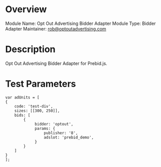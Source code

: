 # Overview
Module Name: Opt Out Advertising Bidder Adapter Module
Type: Bidder Adapter
Maintainer: rob@optoutadvertising.com

# Description
Opt Out Advertising Bidder Adapter for Prebid.js.

# Test Parameters
```
var adUnits = [
{
    code: 'test-div',
    sizes: [[300, 250]],
    bids: [
        {
             bidder: 'optout',
             params: {
                 publisher: '8',
                 adslot: 'prebid_demo',
             }
        }
    ]
}
];
```

